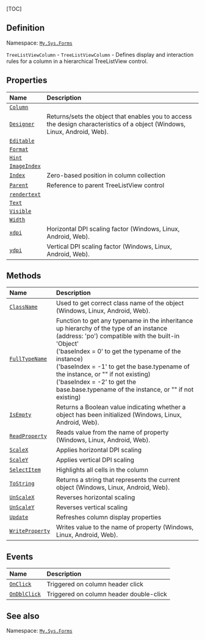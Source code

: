 [TOC]
## Definition
Namespace: [`My.Sys.Forms`](My.Sys.Forms.md)

`TreeListViewColumn` - `TreeListViewColumn` - Defines display and interaction rules for a column in a hierarchical TreeListView control.

## Properties
|Name|Description|
| :------------ | :------------ |
|[`Column`]("TreeListViewColumn.Column.md")||
|[`Designer`]("My.Sys.Object.Designer.md")|Returns/sets the object that enables you to access the design characteristics of a object (Windows, Linux, Android, Web).|
|[`Editable`]("TreeListViewColumn.Editable.md")||
|[`Format`]("TreeListViewColumn.Format.md")||
|[`Hint`]("TreeListViewColumn.Hint.md")||
|[`ImageIndex`]("TreeListViewColumn.ImageIndex.md")||
|[`Index`]("TreeListViewColumn.Index.md")|Zero-based position in column collection|
|[`Parent`]("TreeListViewColumn.Parent.md")|Reference to parent TreeListView control|
|[`rendertext`]("TreeListViewColumn.rendertext.md")||
|[`Text`]("TreeListViewColumn.Text.md")||
|[`Visible`]("TreeListViewColumn.Visible.md")||
|[`Width`]("TreeListViewColumn.Width.md")||
|[`xdpi`]("My.Sys.Object.xdpi.md")|Horizontal DPI scaling factor (Windows, Linux, Android, Web).|
|[`ydpi`]("My.Sys.Object.ydpi.md")|Vertical DPI scaling factor (Windows, Linux, Android, Web).|

## Methods
|Name|Description|
| :------------ | :------------ |
|[`ClassName`]("My.Sys.Object.ClassName.md")|Used to get correct class name of the object (Windows, Linux, Android, Web).|
|[`FullTypeName`]("My.Sys.Object.FullTypeName.md")|Function to get any typename in the inheritance up hierarchy of the type of an instance (address: 'po') compatible with the built-in 'Object' <br>  ('baseIndex =  0' to get the typename of the instance) <br>  ('baseIndex = -1' to get the base.typename of the instance, or "" if not existing) <br>  ('baseIndex = -2' to get the base.base.typename of the instance, or "" if not existing)|
|[`IsEmpty`]("My.Sys.Object.IsEmpty.md")|Returns a Boolean value indicating whether a object has been initialized (Windows, Linux, Android, Web).|
|[`ReadProperty`]("My.Sys.Object.ReadProperty.md")|Reads value from the name of property (Windows, Linux, Android, Web).|
|[`ScaleX`]("My.Sys.Object.ScaleX.md")|Applies horizontal DPI scaling|
|[`ScaleY`]("My.Sys.Object.ScaleY.md")|Applies vertical DPI scaling|
|[`SelectItem`]("TreeListViewColumn.SelectItem.md")|Highlights all cells in the column|
|[`ToString`]("My.Sys.Object.ToString.md")|Returns a string that represents the current object (Windows, Linux, Android, Web).|
|[`UnScaleX`]("My.Sys.Object.UnScaleX.md")|Reverses horizontal scaling|
|[`UnScaleY`]("My.Sys.Object.UnScaleY.md")|Reverses vertical scaling|
|[`Update`]("TreeListViewColumn.Update.md")|Refreshes column display properties|
|[`WriteProperty`]("My.Sys.Object.WriteProperty.md")|Writes value to the name of property (Windows, Linux, Android, Web).|
## Events
|Name|Description|
| :------------ | :------------ |
|[`OnClick`]("TreeListViewColumn.OnClick.md") |Triggered on column header click|
|[`OnDblClick`]("TreeListViewColumn.OnDblClick.md") |Triggered on column header double-click|
## See also
Namespace: [`My.Sys.Forms`](My.Sys.Forms.md)
